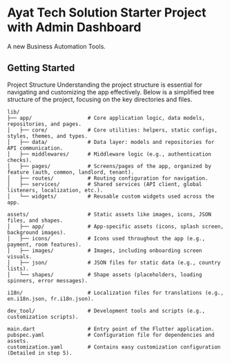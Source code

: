 # Ayat Tech Solution Starter Project with Admin Dashboard

A new Business Automation Tools.

## Getting Started

Project Structure
Understanding the project structure is essential for navigating and customizing the app effectively.
Below is a simplified tree structure of the project, focusing on the key directories and files.
```
lib/
├── app/                  # Core application logic, data models, repositories, and pages.
│   ├── core/             # Core utilities: helpers, static configs, styles, themes, and types.
│   ├── data/             # Data layer: models and repositories for API communication.
│   ├── middlewares/      # Middleware logic (e.g., authentication checks).
│   ├── pages/            # Screens/pages of the app, organized by feature (auth, common, landlord, tenant).
│   ├── routes/           # Routing configuration for navigation.
│   ├── services/         # Shared services (API client, global listeners, localization, etc.).
│   └── widgets/          # Reusable custom widgets used across the app.

assets/                   # Static assets like images, icons, JSON files, and shapes.
│   ├── app/              # App-specific assets (icons, splash screen, background images).
│   ├── icons/            # Icons used throughout the app (e.g., payment, room features).
│   ├── images/           # Images, including onboarding screen visuals.
│   ├── json/             # JSON files for static data (e.g., country lists).
│   └── shapes/           # Shape assets (placeholders, loading spinners, error messages).

i18n/                     # Localization files for translations (e.g., en.i18n.json, fr.i18n.json).

dev_tool/                 # Development tools and scripts (e.g., customization scripts).

main.dart                 # Entry point of the Flutter application.
pubspec.yaml              # Configuration file for dependencies and assets.
customization.yaml        # Contains easy customization configuration (Detailed in step 5).
```
